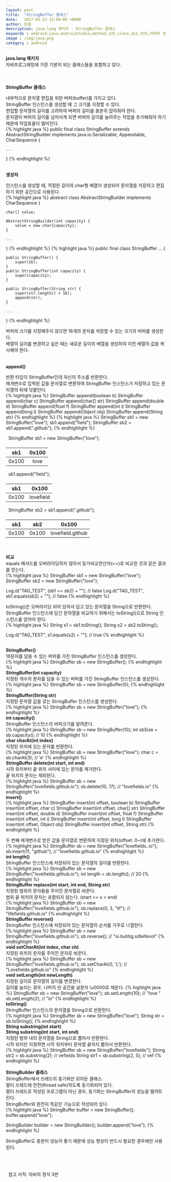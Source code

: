 ```yaml
---
layout: post
title:  "StringBuffer 클래스"
date:   2017-05-23 12:00:00 +0900
author: 민갤
description: java.lang 패키지 - StringBuffer 클래스
keywords : android,java,androidstudio,method,선언,class,요소,언어,자바의 정석,프로그래밍,java.lang,패키지,String,StringBuffer,StringBuilder
image : /img/java.png
category : android
---
```

<div><strong class="h2">java.lang 패키지</strong></div>
<div>자바프로그래밍에 가장 기본이 되는 클래스들을 포함하고 있다.</div>
<br>
<br>
<br>

<div><strong class="h2">StringBuffer 클래스</strong></div><p></p>
<div>내부적으로 문자열 편집을 위한 버퍼(buffer)를 가지고 있다.</div>
<div>StringBuffer 인스턴스를 생성할 때 그 크기를 지정할 수 있다.</div>
<div>편집할 문자열의 길이를 고려하여 버퍼의 길이를 충분히 잡아줘야 한다.</div>
<div>문자열이 버퍼의 길이를 넘어서게 되면 버퍼의 길이를 늘려주는 작업을 추가해줘야 하기 때문에 작업효율이 떨어진다.</div>
{% highlight java %}
public final class StringBuffer
    extends AbstractStringBuilder
    implements java.io.Serializable, Appendable, CharSequence {

    ...
}
{% endhighlight %}
<br>
<br>

<div><strong>생성자</strong></div><p></p>
<div>인스턴스를 생성할 때, 적절한 길이의 char형 배열이 생성되어 문자열을 저장하고 편집하기 위한 공간으로 사용된다.</div>
{% highlight java %}
abstract class AbstractStringBuilder implements CharSequence {

    char[] value;

    AbstractStringBuilder(int capacity) {
        value = new char[capacity];
    }

    ...
}
{% endhighlight %}
{% highlight java %}
public final class StringBuffer ... {

    public StringBuffer() {
        super(16);
    }
    public StringBuffer(int capacity) {
        super(capacity);
    }

    public StringBuffer(String str) {
        super(str.length() + 16);
        append(str);
    }

    ...
}
{% endhighlight %}<p></p>
<div>버퍼의 크기를 지정해주지 않으면 16개의 문자를 저장할 수 있는 크기의 버퍼를 생성한다.</div>
<div>배열의 길이를 변경하고 싶은 때는 새로운 길이의 배열을 생성하여 이전 배열의 값을 복사해야 한다.</div>
<br>
<br>

<div><strong>append()</strong></div><p></p>
<div>반환 타입이 StringBuffer인데 자신의 주소를 반환한다.</div>
<div>매개변수로 입력된 값을 문자열로 변환하여 StringBuffer 인스턴스가 저장하고 있는 문자열의 뒤에 덧붙인다.</div>
{% highlight java %}
StringBuffer append(boolean b)
StringBuffer append(char c)
StringBuffer append(char[] str)
StringBuffer append(double d)
StringBuffer append(float f)
StringBuffer append(int i)
StringBuffer append(long l)
StringBuffer append(Object obj)
StringBuffer append(String str)
{% endhighlight %}
{% highlight java %}
StringBuffer sb1 = new StringBuffer("love");
sb1.append("field");
StringBuffer sb2 = sb1.append(".github");
{% endhighlight %}<p></p>

&#149;&nbsp; StringBuffer sb1 = new StringBuffer("love");

|sb1|0x100|
|:-:|:-:|
|0x100|love|

&#149;&nbsp; sb1.append("field");

|sb1|0x100|
|:-:|:-:|
|0x100|lovefield|

&#149;&nbsp; StringBuffer sb2 = sb1.append(".github");

|sb1|sb2|0x100|
|:-:|:-:|:-:|
|0x100|0x100|lovefield.github|

<br>
<br>

<div><strong>비교</strong></div>
<div>equals 메서드를 오버라이딩하지 않아서 등가비교연산자(==)로 비교한 것과 같은 결과를 얻는다.</div>
{% highlight java %}
StringBuffer sb1 = new StringBuffer("love");
StringBuffer sb2 = new StringBuffer("love");

Log.d("TAG_TEST", (sb1 == sb2) + "");       // false
Log.d("TAG_TEST", sb1.equals(sb2) + "");    // false
{% endhighlight %}<p></p>
<div>toString()은 오버라이딩 되어 있어서 담고 있는 문자열을 String으로 반환한다.</div>
<div>StringBuffer 인스턴스에 담긴 문자열을 비교하기 위해서는 toString()으로 String 인스턴스를 얻어야 한다.</div>
{% highlight java %}
String s1 = sb1.toString();
String s2 = sb2.toString();

Log.d("TAG_TEST", s1.equals(s2) + "");      // true
{% endhighlight %}
<br>
<br>

<div><strong>StringBuffer()</strong></div>
<div>16문자를 담을 수 있는 버퍼를 가진 StringBuffer 인스턴스를 생성한다.</div>
{% highlight java %}
StringBuffer sb = new StringBuffer();
{% endhighlight %}<br>

<div><strong>StringBuffer(int capacity)</strong></div>
<div>지정된 개수의 문자를 담을 수 있는 버퍼를 가진 StringBuffer 인스턴스를 생성한다.</div>
{% highlight java %}
StringBuffer sb = new StringBuffer(5);
{% endhighlight %}<br>

<div><strong>StringBuffer(String str)</strong></div>
<div>지정된 문자열 값을 갖는 StringBuffer 인스턴스를 생성한다.</div>
{% highlight java %}
StringBuffer sb = new StringBuffer("love");
{% endhighlight %}<br>

<div><strong>int capacity()</strong></div>
<div>StringBuffer 인스턴스의 버퍼크기를 알려준다.</div>
{% highlight java %}
StringBuffer sb = new StringBuffer(10);
int sbSize = sb.capacity();            // 10
{% endhighlight %}<br>

<div><strong>char charAt(int index)</strong></div>
<div>지정된 위치에 있는 문자를 반환한다.</div>
{% highlight java %}
StringBuffer sb = new StringBuffer("love");
char c = sb.charAt(3);       // 'e'
{% endhighlight %}<br>

<div><strong>StringBuffer delete(int start, int end)</strong></div>
<div>시작 위치부터 끝 위치 사이에 있는 문자를 제거한다.</div>
<div>끝 위치의 문자는 제외된다.</div>
{% highlight java %}
StringBuffer sb = new StringBuffer("lovefields.github.io");
sb.delete(10, 17);           // "lovefields.io"
{% endhighlight %}<br>

<div><strong>insert()</strong></div>
{% highlight java %}
StringBuffer insert(int offset, boolean b)
StringBuffer insert(int offset, char c)
StringBuffer insert(int offset, char[] str)
StringBuffer insert(int offset, double d)
StringBuffer insert(int offset, float f)
StringBuffer insert(int offset, int i)
StringBuffer insert(int offset, long l)
StringBuffer insert(int offset, Object obj)
StringBuffer insert(int offset, String str)
{% endhighlight %}<p></p>
<div>두 번째 매개변수로 받은 값을 문자열로 변환하여 지정된 위치(offset. 0~)에 추가한다.</div>
{% highlight java %}
StringBuffer sb = new StringBuffer("lovefields..io");
sb.insert(11, "github");     // "lovefields.github.io"
{% endhighlight %}<br>

<div><strong>int length()</strong></div>
<div>StringBuffer 인스턴스에 저장되어 있는 문자열의 길이를 반환한다.</div>
{% highlight java %}
StringBuffer sb = new StringBuffer("lovefields.github.io");
int length = sb.length();    // 20
{% endhighlight %}<br>

<div><strong>StringBuffer replace(int start, int end, String str)</strong></div>
<div>지정된 범위의 문자들을 주어진 문자열로 바꾼다.</div>
<div>범위 끝 위치의 문자는 포함되지 않는다. (start <= x < end)</div>
{% highlight java %}
StringBuffer sb = new StringBuffer("lovefields.github.io");
sb.replace(0, 3, "lif");     // "lifefields.github.io"
{% endhighlight %}<br>

<div><strong>StringBuffer reverse()</strong></div>
<div>StringBuffer 인스턴스에 저장되어 있는 문자열의 순서를 거꾸로 나열한다.</div>
{% highlight java %}
StringBuffer sb = new StringBuffer("lovefields.github.io");
sb.reverse();                // "oi.buhtig.sdleifevol"
{% endhighlight %}<br>

<div><strong>void setCharAt(int index, char ch)</strong></div>
<div>지정된 위치의 문자를 주어진 문자로 바꾼다.</div>
{% highlight java %}
StringBuffer sb = new StringBuffer("lovefields.github.io");
sb.setCharAt(0, 'L');        // "Lovefields.github.io"
{% endhighlight %}<br>

<div><strong>void setLength(int newLength)</strong></div>
<div>지정된 길이로 문자열의 길이를 변경한다.</div>
<div>길이를 늘리는 경우, 나머지 빈 공간을 널문자 \u0000로 채운다.
{% highlight java %}
StringBuffer sb = new StringBuffer("love");
sb.setLength(10);            // "love            "
sb.setLength(2);             // "lo"
{% endhighlight %}<br>

<div><strong>toString()</strong></div>
<div>StringBuffer 인스턴스의 문자열을 String으로 반환한다.</div>
{% highlight java %}
StringBuffer sb = new StringBuffer("love");
String str = sb.toString();
{% endhighlight %}<br>

<div><strong>String substring(int start)</strong></div>
<div><strong>String substring(int start, int end)</strong></div>
<div>지정된 범위 내의 문자열을 String으로 뽑아서 반환한다.</div>
<div>시작 위치만 지정하면 시작 위치부터 문자열 끝까지 뽑아서 반환한다.</div>
{% highlight java %}
StringBuffer sb = new StringBuffer("lovefields");
String str2 = sb.substring(2);         // vefields
String str1 = sb.substring(2, 5);      // vef
{% endhighlight %}
<br>
<br>

<div><strong>StringBuilder 클래스</strong></div>
<div>StringBuffer에서 쓰레드의 동기화만 모아둔 클래스.</div>
<div>멀티 쓰레드에 안전(thread safe)하도록 동기화되어 있다.</div>
<div>멀티 쓰레드로 작성된 프로그램이 아닌 경우, 동기화는 StringBuffer의 성능을 떨어트린다.</div>
<div>StringBuffer와 완전히 똑같은 기능으로 작성되어 있다.</div>
{% highlight java %}
StringBuffer buffer = new StringBuffer();
buffer.append("love");

StringBuilder builder = new StringBuilder();
builder.append("love");
{% endhighlight %}<p></p>
<div>StringBuffer도 충분이 성능이 좋기 때문에 성능 향상이 반드시 필요한 경우에만 사용된다.</div>

<br>
<br>
<br>



&#149;&nbsp; 참고 서적: 자바의 정석 3판

